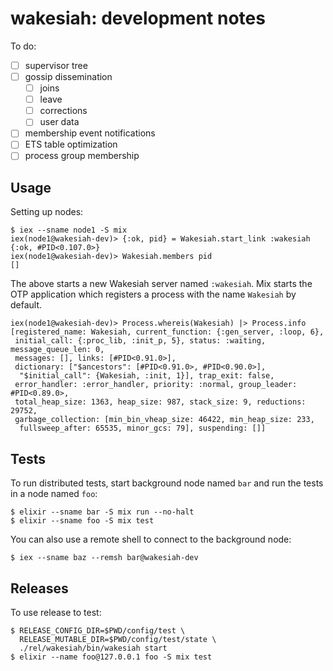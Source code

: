 wakesiah: development notes
===========================

To do:

- [ ] supervisor tree
- [ ] gossip dissemination
  * [ ] joins
  * [ ] leave
  * [ ] corrections
  * [ ] user data
- [ ] membership event notifications
- [ ] ETS table optimization
- [ ] process group membership

Usage
-----

Setting up nodes:

    $ iex --sname node1 -S mix
    iex(node1@wakesiah-dev)> {:ok, pid} = Wakesiah.start_link :wakesiah
    {:ok, #PID<0.107.0>}
    iex(node1@wakesiah-dev)> Wakesiah.members pid
    []

The above starts a new Wakesiah server named `:wakesiah`. Mix starts
the OTP application which registers a process with the name
`Wakesiah` by default.

    iex(node1@wakesiah-dev)> Process.whereis(Wakesiah) |> Process.info
    [registered_name: Wakesiah, current_function: {:gen_server, :loop, 6},
     initial_call: {:proc_lib, :init_p, 5}, status: :waiting, message_queue_len: 0,
     messages: [], links: [#PID<0.91.0>],
     dictionary: ["$ancestors": [#PID<0.91.0>, #PID<0.90.0>],
      "$initial_call": {Wakesiah, :init, 1}], trap_exit: false,
     error_handler: :error_handler, priority: :normal, group_leader: #PID<0.89.0>,
     total_heap_size: 1363, heap_size: 987, stack_size: 9, reductions: 29752,
     garbage_collection: [min_bin_vheap_size: 46422, min_heap_size: 233,
      fullsweep_after: 65535, minor_gcs: 79], suspending: []]

Tests
-----

To run distributed tests, start background node named `bar` and run
the tests in a node named `foo`:

    $ elixir --sname bar -S mix run --no-halt
    $ elixir --sname foo -S mix test

You can also use a remote shell to connect to the background node:

    $ iex --sname baz --remsh bar@wakesiah-dev

Releases
--------

To use release to test:

    $ RELEASE_CONFIG_DIR=$PWD/config/test \
      RELEASE_MUTABLE_DIR=$PWD/config/test/state \
      ./rel/wakesiah/bin/wakesiah start
    $ elixir --name foo@127.0.0.1 foo -S mix test

